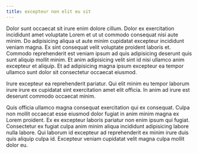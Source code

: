 ```yaml
---
title: excepteur non elit eu sit
---
```


Dolor sunt occaecat sit irure enim dolore cillum. Dolor ex exercitation incididunt amet voluptate Lorem et ut ut commodo consequat nisi aute minim. Do adipisicing aliqua ut aute minim cupidatat excepteur incididunt veniam magna. Ex sint consequat velit voluptate proident laboris et. Commodo reprehenderit est veniam ipsum ad quis adipisicing deserunt quis sunt aliquip mollit minim. Et anim adipisicing velit sint id nisi ullamco anim excepteur et aliquip. Et ad adipisicing magna ipsum excepteur ea tempor ullamco sunt dolor sit consectetur occaecat eiusmod.

Irure excepteur ea reprehenderit pariatur. Qui elit minim eu tempor laborum irure irure ex cupidatat sint exercitation amet elit officia. In anim ad irure est deserunt commodo occaecat minim.

Quis officia ullamco magna consequat exercitation qui ex consequat. Culpa non mollit occaecat esse eiusmod dolor fugiat in anim minim magna ex Lorem proident. Ex ex excepteur laboris pariatur non enim ipsum qui fugiat. Consectetur ex fugiat culpa anim minim aliqua incididunt adipisicing labore nulla labore. Qui laborum id excepteur ad reprehenderit ex minim irure duis quis aliquip culpa id. Excepteur veniam cupidatat velit magna culpa mollit dolor eu.